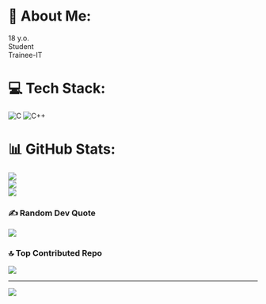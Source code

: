 # 💫 About Me:
18 y.o.<br>Student<br>Trainee-IT


# 💻 Tech Stack:
![C](https://img.shields.io/badge/c-%2300599C.svg?style=for-the-badge&logo=c&logoColor=white) ![C++](https://img.shields.io/badge/c++-%2300599C.svg?style=for-the-badge&logo=c%2B%2B&logoColor=white)
# 📊 GitHub Stats:
![](https://github-readme-stats.vercel.app/api?username=Xanzik&theme=dark&hide_border=false&include_all_commits=false&count_private=false)<br/>
![](https://github-readme-streak-stats.herokuapp.com/?user=Xanzik&theme=dark&hide_border=false)<br/>
![](https://github-readme-stats.vercel.app/api/top-langs/?username=Xanzik&theme=dark&hide_border=false&include_all_commits=false&count_private=false&layout=compact)

### ✍️ Random Dev Quote
![](https://quotes-github-readme.vercel.app/api?type=horizontal&theme=dark)

### 🔝 Top Contributed Repo
![](https://github-contributor-stats.vercel.app/api?username=Xanzik&limit=5&theme=dark&combine_all_yearly_contributions=true)

---
[![](https://visitcount.itsvg.in/api?id=Xanzik&icon=0&color=12)](https://visitcount.itsvg.in)

<!-- Proudly created with GPRM ( https://gprm.itsvg.in ) -->
